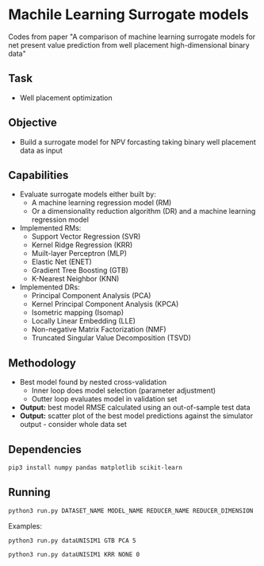 # Machile Learning Surrogate models
Codes from paper "A comparison of machine learning surrogate models for net present value prediction from well placement high-dimensional binary data"

## Task
- Well placement optimization

## Objective 
- Build a surrogate model for NPV forcasting taking binary well placement data as input

## Capabilities
- Evaluate surrogate models either built by:
  - A machine learning regression model (RM)
  - Or a dimensionality reduction algorithm (DR) and a machine learning regression model
- Implemented RMs:
  - Support Vector Regression (SVR)
  - Kernel Ridge Regression (KRR)
  - Muilt-layer Perceptron (MLP)
  - Elastic Net (ENET)
  - Gradient Tree Boosting (GTB)
  - K-Nearest Neighbor (KNN)
- Implemented DRs:
  - Principal Component Analysis (PCA)
  - Kernel Principal Component Analysis (KPCA)
  - Isometric mapping (Isomap)
  - Locally Linear Embedding (LLE)
  - Non-negative Matrix Factorization (NMF)
  - Truncated Singular Value Decomposition (TSVD)

## Methodology
- Best model found by nested cross-validation
  - Inner loop does model selection (parameter adjustment)
  - Outter loop evaluates model in validation set
 - **Output:** best model RMSE calculated using an out-of-sample test data
 - **Output:** scatter plot of the best model predictions against the simulator output - consider whole data set

## Dependencies

```bash
pip3 install numpy pandas matplotlib scikit-learn
```

## Running

```bash
python3 run.py DATASET_NAME MODEL_NAME REDUCER_NAME REDUCER_DIMENSION
```

Examples:
```bash
python3 run.py dataUNISIM1 GTB PCA 5
```

```bash
python3 run.py dataUNISIM1 KRR NONE 0
```

